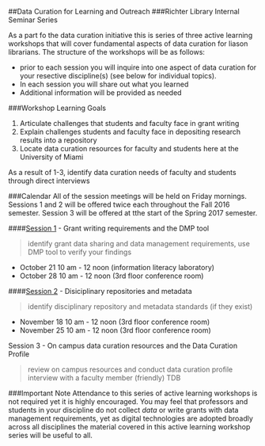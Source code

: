 ##Data Curation for Learning and Outreach
###Richter Library Internal Seminar Series

As a part fo the data curation initiative this is series of three active learning workshops that will cover fundamental aspects of data curation for liason librarians. The structure of the workshops will be as follows: 
* prior to each session you will inquire into one aspect of data curation for your resective discipline(s) (see below for individual topics).  
* In each session you will share out what you learned
* Additional information will be provided as needed

###Workshop Learning Goals
1. Articulate challenges that students and faculty face in grant writing
2. Explain challenges students and faculty face in depositing research results into a repository
3. Locate data curation resources for faculty and students here at the University of Miami

As a result of 1-3, identify data curation needs of faculty and students through direct interviews 

###Calendar 
All of the session meetings will be held on Friday mornings. Sessions 1 and 2 will be offered twice each throughout the Fall 2016 semester. Session 3 will be offered at tthe start of the Spring 2017 semester.

####[Session 1](session01.md) - Grant writing requirements and the DMP tool
> identify grant data sharing and data management requirements, use DMP tool to verify your findings
* October 21 10 am - 12 noon (information literacy laboratory)
* October 28 10 am - 12 noon (3rd floor conference room)

####[Session 2](session02.md) - Disiciplinary repositories and metadata
> identify disciplinary repository and metadata standards (if they exist)
* November 18 10 am - 12 noon (3rd floor conference room)
* November 25 10 am - 12 noon (3rd floor conference room)

Session 3 - On campus data curation resources and the Data Curation Profile
> review on campus resources and conduct data curation profile interview with a faculty member (friendly) 
TDB

###Important Note
Attendance to this series of active learning workshops is not required yet it is highly encouraged. You may feel that professors and students in your discipline do not collect _data_ or write grants with data management requirements, yet as digital technologies are adopted broadly across all disciplines the material covered in this active learning workshop series will be useful to all.


